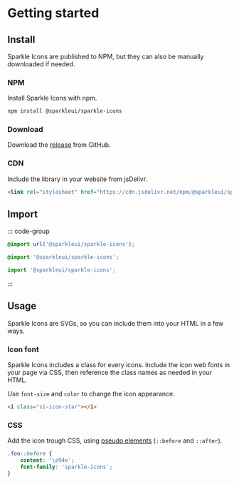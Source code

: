 <script setup>
import VPButton from 'vitepress/dist/client/theme-default/components/VPButton.vue'
</script>

# Getting started

## Install

Sparkle Icons are published to NPM, but they can also be manually downloaded if needed.

### NPM

Install Sparkle Icons with npm.

```sh
npm install @sparkleui/sparkle-icons
```

### Download

Download the [release](https://github.com/danieledeluca/sparkle-icons/releases/) from GitHub.

<VPButton text="Download latest release" href="https://github.com/danieledeluca/sparkle-icons/releases/latest/"></VPButton>

### CDN

Include the library in your website from jsDelivr.

```html
<link rel="stylesheet" href="https://cdn.jsdelivr.net/npm/@sparkleui/sparkle-icons/dist/sparkle-icons.min.css" />
```

## Import

::: code-group

```css [css]
@import url('@sparkleui/sparkle-icons');
```

```scss [scss]
@import '@sparkleui/sparkle-icons';
```

```js [js]
import '@sparkleui/sparkle-icons';
```

:::

## Usage

Sparkle Icons are SVGs, so you can include them into your HTML in a few ways.

### Icon font

Sparkle Icons includes a class for every icons. Include the icon web fonts in your page via CSS, then reference the class names as needed in your HTML.

Use `font-size` and `color` to change the icon appearance.

```html
<i class="si-icon-star"></i>
```

### CSS

Add the icon trough CSS, using [pseudo elements](https://developer.mozilla.org/en-US/docs/Web/CSS/Pseudo-elements) (`::before` and `::after`).

```css
.foo::before {
    content: '\e94e';
    font-family: 'sparkle-icons';
}
```
